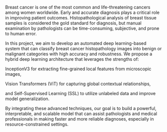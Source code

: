 Breast cancer is one of the most common and life-threatening cancers among women worldwide. Early and accurate diagnosis plays a critical role in improving patient outcomes. Histopathological analysis of breast tissue samples is considered the gold standard for diagnosis, but manual examination by pathologists can be time-consuming, subjective, and prone to human error.

In this project, we aim to develop an automated deep learning-based system that can classify breast cancer histopathology images into benign or malignant categories with high accuracy and robustness. We propose a hybrid deep learning architecture that leverages the strengths of:

InceptionV3 for extracting fine-grained local features from microscopic images,

Vision Transformers (ViT) for capturing global contextual relationships,

and Self-Supervised Learning (SSL) to utilize unlabeled data and improve model generalization.

By integrating these advanced techniques, our goal is to build a powerful, interpretable, and scalable model that can assist pathologists and medical professionals in making faster and more reliable diagnoses, especially in resource-constrained settings.
